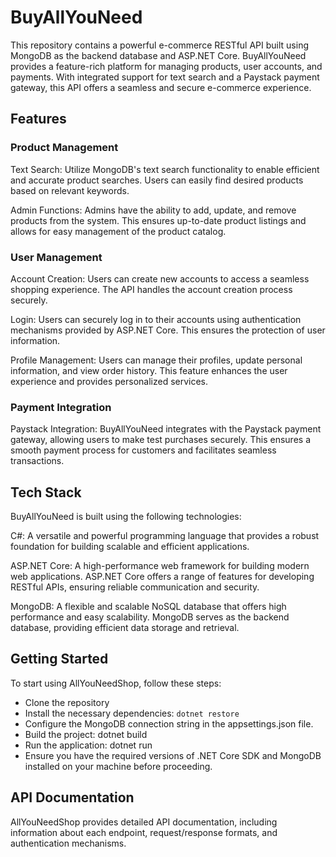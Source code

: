 # BuyAllYouNeed
This repository contains a powerful e-commerce RESTful API built using MongoDB as the backend database and ASP.NET Core. 
BuyAllYouNeed provides a feature-rich platform for managing products, user accounts, and payments. With integrated support for text search 
and a Paystack payment gateway, this API offers a seamless and secure e-commerce experience.

## Features
### Product Management
Text Search: Utilize MongoDB's text search functionality to enable efficient and accurate product searches. Users can easily find desired 
products based on relevant keywords.

Admin Functions: Admins have the ability to add, update, and remove products from the system. This ensures up-to-date product listings and 
allows for easy management of the product catalog.

### User Management
Account Creation: Users can create new accounts to access a seamless shopping experience. The API handles the 
account creation process securely.

Login: Users can securely log in to their accounts using authentication mechanisms provided by ASP.NET Core. This ensures the protection of 
user information.

Profile Management: Users can manage their profiles, update personal information, and view order history. This feature enhances the user 
experience and provides personalized services.

### Payment Integration
Paystack Integration: BuyAllYouNeed integrates with the Paystack payment gateway, allowing users to make test purchases securely. This 
ensures a smooth payment process for customers and facilitates seamless transactions.

## Tech Stack
BuyAllYouNeed is built using the following technologies:

C#: A versatile and powerful programming language that provides a robust foundation for building scalable and efficient applications.

ASP.NET Core: A high-performance web framework for building modern web applications. ASP.NET Core offers a range of features for developing RESTful APIs, 
ensuring reliable communication and security.

MongoDB: A flexible and scalable NoSQL database that offers high performance and easy scalability. 
MongoDB serves as the backend database, providing efficient data storage and retrieval.

## Getting Started
To start using AllYouNeedShop, follow these steps:

- Clone the repository
- Install the necessary dependencies: `dotnet restore`
- Configure the MongoDB connection string in the appsettings.json file.
- Build the project: dotnet build
- Run the application: dotnet run
- Ensure you have the required versions of .NET Core SDK and MongoDB installed on your machine before proceeding.

## API Documentation
AllYouNeedShop provides detailed API documentation, including information about each endpoint, request/response formats, and authentication mechanisms.
